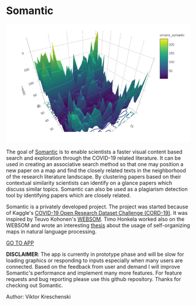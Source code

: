# Somantic

![alt text](resources/covsom3d.png)

The goal of [Somantic](https://www.somantic.net/apps/covsom/) is to enable scientists a faster visual content based search and exploration through the COVID-19 related literature. It can be used in creating an associative search method so that one may position a new paper on a map and find the closely related texts in the neighborhood of the research literature landscape. By clustering papers based on their contextual similarity scientists can identify on a glance papers which discuss similar topics. Somantic can also be used as a plagiarism detection tool by identifying papers which are closely related.

Somantic is a privately developed project. The project was started because of Kaggle's [COVID-19 Open Research Dataset Challenge (CORD-19)](https://www.kaggle.com/allen-institute-for-ai/CORD-19-research-challenge). It was inspired by Teuvo Kohonen's [WEBSOM](https://www.sciencedirect.com/science/article/abs/pii/S0925231298000393). Timo Honkela worked also on the WEBSOM and wrote an interesting [thesis](http://users.ics.aalto.fi/tho/thesis/) about the usage of self-organizing maps in natural language processing.

[GO TO APP](https://www.somantic.net/apps/covsom/)

**DISCLAIMER**: The app is currently in prototype phase and will be slow for loading graphics or responding to inputs especially when many users are connected. Based on the feedback from user and demand I will improve Somantic's performance and implement many more features. For feature requests and bug reporting please use this github repository. Thanks for checking out Somantic.

Author: Viktor Kreschenski